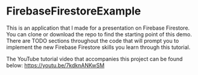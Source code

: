 # FirebaseFirestoreExample
This is an application that I made for a presentation on Firebase Firestore. You can clone or download the repo to find the starting point of this demo. There are TODO sections throughout the code that will prompt you to implement the new Firebase Firestore skills you learn through this tutorial.

The YouTube tutorial video that accompanies this project can be found below:
https://youtu.be/7kdknANKwSM
